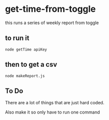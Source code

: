 # get-time-from-toggle
this runs a series of weekly report from toggle

## to run it

```node getTime apiKey```

## then to get a csv

```node makeReport.js```

## To Do
There are a lot of things that are just hard coded. 

Also make it so only have to run one command

